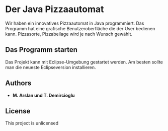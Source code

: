 # Der Java Pizzaautomat

Wir haben ein innovatives Pizzaautomat in Java programmiert. 
Das Programm hat eine grafische Benutzeroberfläche die der User bedienen kann.
Pizzasorte, Pizzabeilage wird je nach Wunsch gewählt.

## Das Programm starten

Das Projekt kann mit Eclipse-Umgebung gestartet werden.
Am besten sollte man die neueste Eclipseversion installieren.



## Authors

* **M. Arslan und T. Demircioglu** 



## License

This project is unlicensed 
